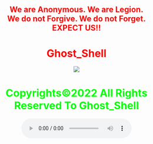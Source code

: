 <html>
    <center>
     <h2 style="color:red">
    We are Anonymous.
    We are Legion.<br>
    We do not Forgive.
    We do not Forget.<br>EXPECT US!!<br></h2>   
    <link rel="icon" type="image/x-icon" href="favicon.ico">
    <link rel="stylesheet" href="world.css">
      <h1 style="color:red">Ghost_Shell</h1><img src="https://i.ibb.co/SmLz9Fr/GHOOST.png"><br>
      <ion-icon size="large"></ion-icon>
      <h1 style="color:#00ff00">Copyrights&copy;2022 All Rights Reserved To Ghost_Shell</h1>
      <link href="https://unpkg.com/ionicons@4.5.10-0/dist/css/ionicons.min.css" rel="stylesheet">
<a class="social-icon" href="https://www.facebook.com/"><ion-icon name="logo-facebook"></ion-icon></a>
<a class="social-icon" href="https://twitter.com/"><ion-icon name="logo-twitter"></ion-icon></a>
<a class="social-icon" href="https://www.instagram.com/"><ion-icon name="logo-instagram"></ion-icon></a>
<a class="social-icon" href="https://www.youtube.com/"><ion-icon name="logo-youtube"></ion-icon></a>
<a class="social-icon" href="https://github.com/"><ion-icon name="logo-github"></ion-icon></a>
<body> 
<script type="module" src="https://unpkg.com/ionicons@5.5.2/dist/ionicons/ionicons.esm.js"></script>
<script nomodule src="https://unpkg.com/ionicons@5.5.2/dist/ionicons/ionicons.js"></script>
   <audio controls loop autoplay height="" width="">
<audio autoplay="true" src="Anonymous Hackers Song-We Are Anonymous.mp3"></audio>
<link href="https://fonts.googleapis.com/css?family=Lobster" rel="stylesheet" type="text/css">
     <script>alert("😎It is our great pleasure to have you on board!.A hearty welcome to you😎")</script>
</body>
